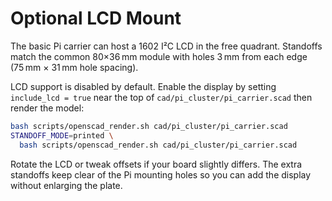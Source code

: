 # Optional LCD Mount

The basic Pi carrier can host a 1602 I²C LCD in the free quadrant.
Standoffs match the common 80×36 mm module with holes 3 mm from each
edge (75 mm × 31 mm hole spacing).

LCD support is disabled by default. Enable the display by setting
`include_lcd = true` near the top of `cad/pi_cluster/pi_carrier.scad`
then render the model:

```bash
bash scripts/openscad_render.sh cad/pi_cluster/pi_carrier.scad
STANDOFF_MODE=printed \
  bash scripts/openscad_render.sh cad/pi_cluster/pi_carrier.scad
```

Rotate the LCD or tweak offsets if your board slightly differs. The
extra standoffs keep clear of the Pi mounting holes so you can add the
display without enlarging the plate.
